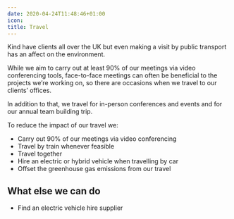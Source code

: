 ```yaml
---
date: 2020-04-24T11:48:46+01:00
icon:
title: Travel
---
```


Kind have clients all over the UK but even making a visit by public transport has an affect on the environment.
 
While we aim to carry out at least 90% of our meetings via video conferencing tools, face-to-face meetings can often be beneficial to the projects we’re working on, so there are occasions when we travel to our clients’ offices. 
 
In addition to that, we travel for in-person conferences and events and for our annual team building trip.

To reduce the impact of our travel we:

- Carry out 90% of our meetings via video conferencing
- Travel by train whenever feasible
- Travel together
- Hire an electric or hybrid vehicle when travelling by car
- Offset the greenhouse gas emissions from our travel

## What else we can do

- Find an electric vehicle hire supplier
